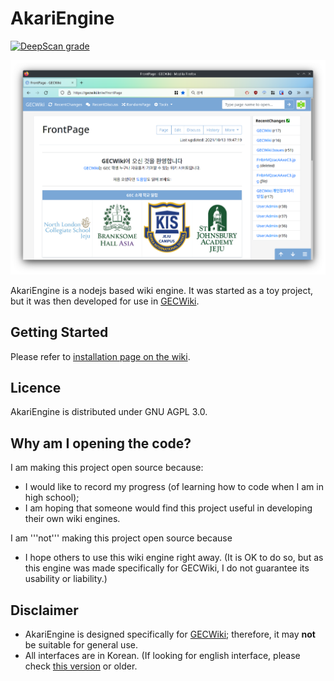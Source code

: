 # AkariEngine
[![DeepScan grade](https://deepscan.io/api/teams/16356/projects/19628/branches/512678/badge/grade.svg)](https://deepscan.io/dashboard#view=project&tid=16356&pid=19628&bid=512678)

![Screenshot](wikiscreenshot.png)

AkariEngine is a nodejs based wiki engine. It was started as a toy project, but it was then developed for use in [GECWiki](https://gecwiki.kr).

## Getting Started
Please refer to [installation page on the wiki](https://github.com/kbmin24/AkariEngine/wiki/Installation).

## Licence
AkariEngine is distributed under GNU AGPL 3.0.

## Why am I opening the code?
I am making this project open source because:
 * I would like to record my progress (of learning how to code when I am in high school);
 * I am hoping that someone would find this project useful in developing their own wiki engines.

I am '''not''' making this project open source because
 * I hope others to use this wiki engine right away. (It is OK to do so, but as this engine was made specifically for GECWiki, I do not guarantee its usability or liability.)

## Disclaimer
 * AkariEngine is designed specifically for [GECWiki](https://gecwiki.kr); therefore, it may __not__ be suitable for general use.
 * All interfaces are in Korean. (If looking for english interface, please check [this version](https://github.com/kbmin24/AkariEngine/tree/a3c8afb6d532ca2704456efe13e19a8fb531f0fe) or older.
